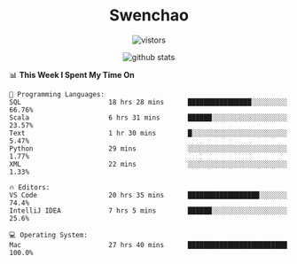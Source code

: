<h1 align="center">Swenchao</h3>

<p align="center">
  <img src="https://visitor-badge.glitch.me/badge?page_id=Swenchao" alt="vistors" />
</p>

<p align="center">
  <img src="https://github-readme-stats.vercel.app/api?username=Swenchao&count_private=true&show_icons=true&theme=vue-dark&hide_title=true" alt="github stats" />
</p>

<!--START_SECTION:waka-->
📊 **This Week I Spent My Time On** 

```text
💬 Programming Languages: 
SQL                      18 hrs 28 mins      ████████████████░░░░░░░░░   66.76% 
Scala                    6 hrs 31 mins       ██████░░░░░░░░░░░░░░░░░░░   23.57% 
Text                     1 hr 30 mins        █░░░░░░░░░░░░░░░░░░░░░░░░   5.47% 
Python                   29 mins             ░░░░░░░░░░░░░░░░░░░░░░░░░   1.77% 
XML                      22 mins             ░░░░░░░░░░░░░░░░░░░░░░░░░   1.33%

🔥 Editors: 
VS Code                  20 hrs 35 mins      ██████████████████░░░░░░░   74.4% 
IntelliJ IDEA            7 hrs 5 mins        ██████░░░░░░░░░░░░░░░░░░░   25.6%

💻 Operating System: 
Mac                      27 hrs 40 mins      █████████████████████████   100.0%

```


<!--END_SECTION:waka-->

